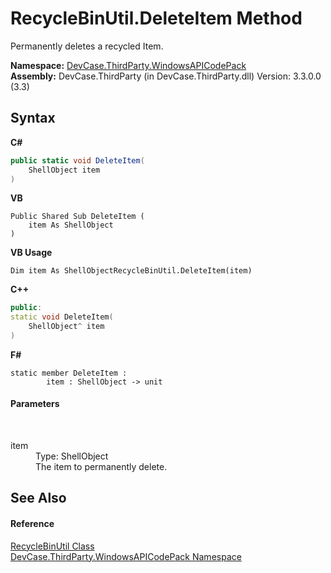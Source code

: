 # RecycleBinUtil.DeleteItem Method 
 

Permanently deletes a recycled Item.

**Namespace:**&nbsp;<a href="N_DevCase_ThirdParty_WindowsAPICodePack">DevCase.ThirdParty.WindowsAPICodePack</a><br />**Assembly:**&nbsp;DevCase.ThirdParty (in DevCase.ThirdParty.dll) Version: 3.3.0.0 (3.3)

## Syntax

**C#**<br />
``` C#
public static void DeleteItem(
	ShellObject item
)
```

**VB**<br />
``` VB
Public Shared Sub DeleteItem ( 
	item As ShellObject
)
```

**VB Usage**<br />
``` VB Usage
Dim item As ShellObjectRecycleBinUtil.DeleteItem(item)
```

**C++**<br />
``` C++
public:
static void DeleteItem(
	ShellObject^ item
)
```

**F#**<br />
``` F#
static member DeleteItem : 
        item : ShellObject -> unit 

```


#### Parameters
&nbsp;<dl><dt>item</dt><dd>Type: ShellObject<br />The item to permanently delete.</dd></dl>

## See Also


#### Reference
<a href="T_DevCase_ThirdParty_WindowsAPICodePack_RecycleBinUtil">RecycleBinUtil Class</a><br /><a href="N_DevCase_ThirdParty_WindowsAPICodePack">DevCase.ThirdParty.WindowsAPICodePack Namespace</a><br />